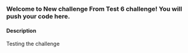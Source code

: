 
### Welcome to New challenge From Test 6 challenge! You will push your code here.

#### Description
Testing the challenge
    